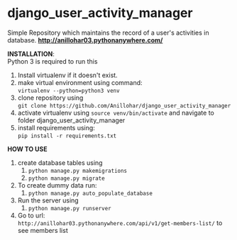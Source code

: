 # django_user_activity_manager
Simple Repository which maintains the record of a user's activities in database.
**http://anillohar03.pythonanywhere.com/**

**INSTALLATION**:<br>
Python 3 is required to run this
1. Install virtualenv if it doesn't exist.
2. make virtual environment using command:<br>
    `virtualenv --python=python3 venv`
3. clone repository using <br>
    `git clone https://github.com/Anillohar/django_user_activity_manager`
4. activate virtualenv using `source venv/bin/activate` and 
    navigate to folder django_user_activity_manager
5. install requirements using: <br>
    `pip install -r requirements.txt`

**HOW TO USE**
1. create database tables using<br>
    1. `python manage.py makemigrations`<br>
    2. `python manage.py migrate`
2. To create dummy data run:<br>
    1. `python manage.py auto_populate_database`
3. Run the server using <br>
    1. `python manage.py runserver`
4. Go to url:<br>
    `http://anillohar03.pythonanywhere.com/api/v1/get-members-list/` to see members list